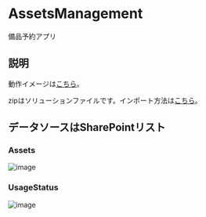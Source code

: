 # AssetsManagement
備品予約アプリ

## 説明
動作イメージは[こちら](https://github.com/user-attachments/assets/27b72f27-9946-4139-a1b2-745f5a67c176)。

zipはソリューションファイルです。インポート方法は[こちら](https://learn.microsoft.com/ja-jp/power-apps/maker/data-platform/import-update-export-solutions)。

## データソースはSharePointリスト
### Assets
![image](https://github.com/user-attachments/assets/e1c3c188-4b90-411e-9407-e948411f634a)


### UsageStatus
![image](https://github.com/user-attachments/assets/afdcfa29-057f-49e5-a9a1-2710c818f846)
